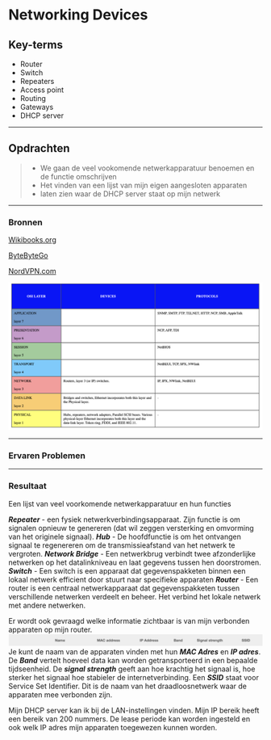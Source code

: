 # Networking Devices

## Key-terms
- Router
- Switch
- Repeaters
- Access point
- Routing
- Gateways
- DHCP server
---
## Opdrachten
>- We gaan de veel vookomende netwerkapparatuur benoemen en de functie omschrijven
>- Het vinden van een lijst van mijn eigen aangesloten apparaten
>- laten zien waar de DHCP server staat op mijn netwerk
---


### Bronnen
[Wikibooks.org](https://nl.wikibooks.org/wiki/Netwerkapparatuur)

[ByteByteGo](https://www.youtube.com/watch?v=0y6FtKsg6J4)

[NordVPN.com](https://nordvpn.com/nl/blog/wat-is-dhcp/)



![afbeeldingOSIDevicesProtocols](../00_includes/02_Cloud_1/02_Network_devices/OSIDEVICESPROTOCOLS.png)

---

### Ervaren Problemen

---
### Resultaat


Een lijst van veel voorkomende netwerkapparatuur en hun functies

***Repeater*** - een fysiek netwerkverbindingsapparaat. Zijn functie is om signalen opnieuw te genereren (dat wil zeggen versterking en omvorming van het originele signaal).
***Hub*** - De hoofdfunctie is om het ontvangen signaal te regenereren om de transmissieafstand van het netwerk te vergroten. 
***Network Bridge*** - Een netwerkbrug verbindt twee afzonderlijke netwerken op het datalinkniveau en laat gegevens tussen hen doorstromen.
***Switch*** - Een switch is een apparaat dat gegevenspakketen binnen een lokaal netwerk efficient door stuurt naar specifieke apparaten
***Router*** - Een router is een centraal netwerkapparaat dat gegevenspakketen tussen verschillende netwerken verdeelt en beheer. Het verbind het lokale netwerk met andere netwerken.

Er wordt ook gevraagd welke informatie zichtbaar is van mijn verbonden apparaten op mijn router.
![afbeeldingInformatieRouter](../00_includes/02_Cloud_1/02_Network_devices/InformatieApparatenRouter.png)
Je kunt de naam van de apparaten vinden met hun ***MAC Adres*** en ***IP adres***. De ***Band*** vertelt hoeveel data kan worden getransporteerd in een bepaalde tijdseenheid.
De ***signal strength*** geeft aan hoe krachtig het signaal is, hoe sterker het signaal hoe stabieler de internetverbinding. Een ***SSID*** staat voor Service Set Identifier. Dit is de naam van het draadloosnetwerk waar de apparaten mee verbonden zijn.

Mijn DHCP server kan ik bij de LAN-instellingen vinden. Mijn IP bereik heeft een bereik van 200 nummers. De lease periode kan worden ingesteld en ook welk IP adres mijn apparaten toegewezen kunnen worden.